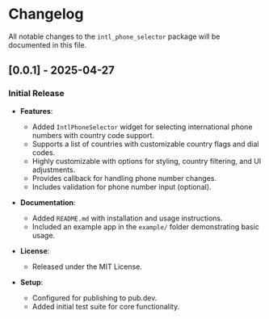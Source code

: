 # Changelog

All notable changes to the `intl_phone_selector` package will be documented in this file.

## [0.0.1] - 2025-04-27

### Initial Release

- **Features**:
    - Added `IntlPhoneSelector` widget for selecting international phone numbers with country code support.
    - Supports a list of countries with customizable country flags and dial codes.
    - Highly customizable with options for styling, country filtering, and UI adjustments.
    - Provides callback for handling phone number changes.
    - Includes validation for phone number input (optional).

- **Documentation**:
    - Added `README.md` with installation and usage instructions.
    - Included an example app in the `example/` folder demonstrating basic usage.

- **License**:
    - Released under the MIT License.

- **Setup**:
    - Configured for publishing to pub.dev.
    - Added initial test suite for core functionality.

